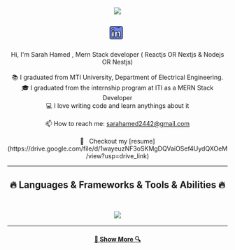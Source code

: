 

<h1 align="center">
  <a href="https://git.io/typing-svg">
    <img src="https://readme-typing-svg.herokuapp.com/?lines=Hello,+There!+👋;This+is+Sarah+Hamed....;Nice+to+meet+you!&center=true&size=30">
  </a>
</h1>

<h5 align="center">
    <a href="https://www.linkedin.com/in/sararamdan"><img height="30" src="https://raw.githubusercontent.com/8bithemant/8bithemant/master/linkedin.png?raw=true"></a>&nbsp;&nbsp;

</h5>

<p align="center">
  Hi, I'm Sarah Hamed , Mern Stack developer ( Reactjs OR Nextjs & Nodejs OR Nestjs)
  <br>

  <br>
📚 I graduated from MTI University, Department of Electrical Engineering.
  <br>
  🎓 I graduated from the internship program at ITI as a MERN Stack Developer

  <br>
  💻 I love writing code and learn anythings about it
  <br>
  
  <br>
  📫 How to reach me: <a href="mailto:sarahamed2442@gmail.com">sarahamed2442@gmail.com</a>
  <br> <br>
   📝 &nbsp; Checkout my [resume](https://drive.google.com/file/d/1wayeuzNF3oSKMgDQVaiOSef4UydQXOeM/view?usp=drive_link)

</p>

<hr>
<h2 align="center">🔥 Languages & Frameworks & Tools & Abilities 🔥</h2>
<br>
<p align="center">
 
  <a href="https://skillicons.dev">
    <img src="https://skillicons.dev/icons?i=git,javascript,typescript,bootstrap,mui,reactjs,nextjs,mongodb,nodejs,nestjs" />
  </a>

</p>
<hr>



<h4 align="center">
  <a href="https://github.com/sarahamd?tab=repositories" title="Show Repositories">🔎 Show More 🔍</a>
</h4>

